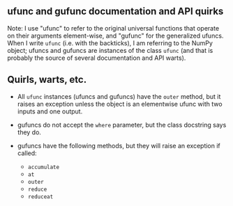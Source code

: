 ufunc and gufunc documentation and API quirks
---------------------------------------------

Note: I use "ufunc" to refer to the original universal functions
that operate on their arguments element-wise, and "gufunc" for the generalized
ufuncs.  When I write `ufunc` (i.e. with the backticks), I am referring to the
NumPy object; ufuncs and gufuncs are instances of the class `ufunc` (and that
is probably the source of several documentation and API warts).

Quirls, warts, etc.
-------------------
* All `ufunc` instances (ufuncs and gufuncs) have the `outer` method,
  but it raises an exception unless the object is an elementwise ufunc
  with two inputs and one output. 

* gufuncs do not accept the `where` parameter, but the class docstring says
  they do.
* gufuncs have the following methods, but they will raise an exception if called:
  * `accumulate`
  * `at`
  * `outer`
  * `reduce`
  * `reduceat`
